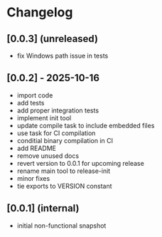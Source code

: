 # Changelog

## [0.0.3] (unreleased)

- fix Windows path issue in tests

## [0.0.2] - 2025-10-16

- import code
- add tests
- add proper integration tests
- implement init tool
- update compile task to include embedded files
- use task for CI compilation
- conditial binary compilation in CI
- add README
- remove unused docs
- revert version to 0.0.1 for upcoming release
- rename main tool to release-init
- minor fixes
- tie exports to VERSION constant

## [0.0.1] (internal)

- initial non-functional snapshot
